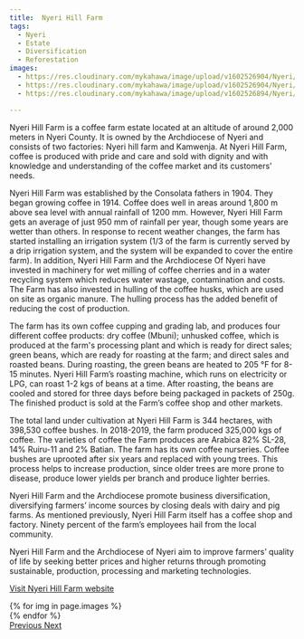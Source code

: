 ```yaml
---
title:  Nyeri Hill Farm
tags:
  - Nyeri
  - Estate
  - Diversification
  - Reforestation
images:
  - https://res.cloudinary.com/mykahawa/image/upload/v1602526904/Nyeri/Nyeri%20Hill%20Farm/Nyeri_hill_farm_physical_sign_along_Nyeri_Ihururu_rd_ikoyet.jpg
  - https://res.cloudinary.com/mykahawa/image/upload/v1602526904/Nyeri/Nyeri%20Hill%20Farm/part_coffee_grown_at_nyeri_hill_farm._jiu1dv.jpg
  - https://res.cloudinary.com/mykahawa/image/upload/v1602526894/Nyeri/Nyeri%20Hill%20Farm/Nyeri_hill_farm_coffee_drying_beds_g35hg5.jpg

---
```


Nyeri Hill Farm is a coffee farm estate located at an altitude of around 2,000 meters in Nyeri County. It is owned by the Archdiocese of Nyeri and consists of two factories: Nyeri hill farm and Kamwenja.  At Nyeri Hill Farm, coffee is produced with pride and care and sold with dignity and with knowledge and understanding of the coffee market and its customers’ needs.
<!--more-->
Nyeri Hill Farm was established by the Consolata fathers in 1904. They began growing coffee in 1914. Coffee does well in areas around 1,800 m above sea level with annual rainfall of 1200 mm. However, Nyeri Hill Farm gets an average of just 950 mm of rainfall per year, though some years are wetter than others. In response to recent weather changes, the farm has started installing an irrigation system (1/3 of the farm is currently served by a drip irrigation system, and the system will be expanded to cover the entire farm). In addition, Nyeri Hill Farm and the Archdiocese Of Nyeri have invested in machinery for wet milling of coffee cherries and in a water recycling system which reduces water wastage, contamination and costs. The Farm has also invested in hulling of the coffee husks, which are used on site as organic manure. The hulling process has the added benefit of reducing the cost of production.

The farm has its own coffee cupping and grading lab, and produces four different coffee products: dry coffee (Mbuni); unhusked coffee, which is produced at the farm's processing plant and which is ready for direct sales; green beans, which are ready for roasting at the farm; and direct sales and roasted beans. During roasting, the green beans are heated to 205 °F for 8-15 minutes. Nyeri Hill Farm’s roasting machine, which runs on electricity or LPG, can roast 1-2 kgs of beans at a time. After roasting, the beans are cooled and stored for three days before being packaged in packets of 250g. The finished product is sold at the Farm’s coffee shop and other markets.

The total land under cultivation at Nyeri Hill Farm is 344 hectares, with 398,530 coffee bushes. In 2018-2019, the farm produced 325,000 kgs of coffee. The varieties of coffee the Farm produces are  Arabica 82% SL-28, 14% Ruiru-11 and 2% Batian. The farm has its own coffee nurseries. Coffee bushes are uprooted after six years and replaced with young trees. This process helps to increase production, since older trees are more prone to disease, produce lower yields per branch and produce lighter berries.

Nyeri Hill Farm and the Archdiocese promote business diversification, diversifying farmers’ income sources by closing deals with dairy and pig farms. As mentioned previously, Nyeri Hill Farm itself has a coffee shop and factory. Ninety percent of the farm’s employees hail from the local community.

Nyeri Hill Farm and the Archdiocese of Nyeri aim to improve farmers’ quality of life by seeking better prices and higher returns through promoting sustainable, production, processing and marketing technologies.

<a class="btn btn-primary" href="" role="button">Visit Nyeri Hill Farm website</a>


<div id="carouselExampleControls" class="carousel slide mb-4" data-ride="carousel">
    <div class="carousel-inner">
        {% for img in page.images %}
            <div class="carousel-item {% if forloop.first %}active{% endif %}">
                <img src="{{ img }}" class="d-block w-100" alt="">
            </div>
        {% endfor %}
    </div>
    <a class="carousel-control-prev" href="#carouselExampleControls" role="button" data-slide="prev">
        <span class="carousel-control-prev-icon" aria-hidden="true"></span>
        <span class="sr-only">Previous</span>
    </a>
    <a class="carousel-control-next" href="#carouselExampleControls" role="button" data-slide="next">
        <span class="carousel-control-next-icon" aria-hidden="true"></span>
        <span class="sr-only">Next</span>
    </a>
</div>